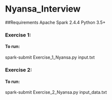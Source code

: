 # Nyansa_Interview

##Requirements
Apache Spark 2.4.4
Python 3.5+

### Exercise 1:
#### To run:
spark-submit Exercise_1_Nyansa.py input.txt

### Exercise 2:
#### To run: 
spark-submit Exercise_2_Nyansa.py input_data.txt
